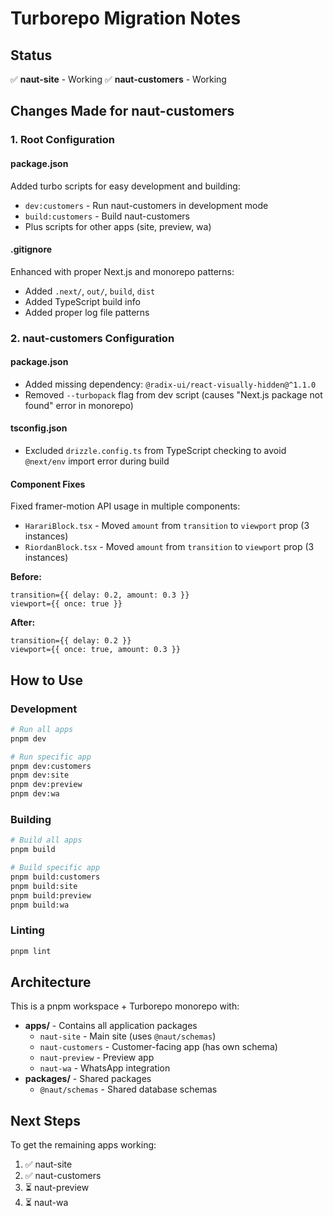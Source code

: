 # Turborepo Migration Notes

## Status

✅ **naut-site** - Working
✅ **naut-customers** - Working

## Changes Made for naut-customers

### 1. Root Configuration

#### package.json
Added turbo scripts for easy development and building:
- `dev:customers` - Run naut-customers in development mode
- `build:customers` - Build naut-customers
- Plus scripts for other apps (site, preview, wa)

#### .gitignore
Enhanced with proper Next.js and monorepo patterns:
- Added `.next/`, `out/`, `build`, `dist`
- Added TypeScript build info
- Added proper log file patterns

### 2. naut-customers Configuration

#### package.json
- Added missing dependency: `@radix-ui/react-visually-hidden@^1.1.0`
- Removed `--turbopack` flag from dev script (causes "Next.js package not found" error in monorepo)

#### tsconfig.json
- Excluded `drizzle.config.ts` from TypeScript checking to avoid `@next/env` import error during build

#### Component Fixes
Fixed framer-motion API usage in multiple components:
- `HarariBlock.tsx` - Moved `amount` from `transition` to `viewport` prop (3 instances)
- `RiordanBlock.tsx` - Moved `amount` from `transition` to `viewport` prop (3 instances)

**Before:**
```tsx
transition={{ delay: 0.2, amount: 0.3 }}
viewport={{ once: true }}
```

**After:**
```tsx
transition={{ delay: 0.2 }}
viewport={{ once: true, amount: 0.3 }}
```

## How to Use

### Development
```bash
# Run all apps
pnpm dev

# Run specific app
pnpm dev:customers
pnpm dev:site
pnpm dev:preview
pnpm dev:wa
```

### Building
```bash
# Build all apps
pnpm build

# Build specific app
pnpm build:customers
pnpm build:site
pnpm build:preview
pnpm build:wa
```

### Linting
```bash
pnpm lint
```

## Architecture

This is a pnpm workspace + Turborepo monorepo with:
- **apps/** - Contains all application packages
  - `naut-site` - Main site (uses `@naut/schemas`)
  - `naut-customers` - Customer-facing app (has own schema)
  - `naut-preview` - Preview app
  - `naut-wa` - WhatsApp integration
- **packages/** - Shared packages
  - `@naut/schemas` - Shared database schemas

## Next Steps

To get the remaining apps working:
1. ✅ naut-site
2. ✅ naut-customers  
3. ⏳ naut-preview
4. ⏳ naut-wa


